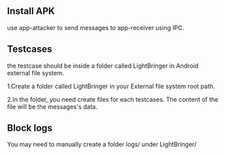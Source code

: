 ## Install APK

use app-attacker to send messages to app-receiver using IPC.

## Testcases

the testcase should be inside a folder called LightBringer in Android external file system.

1.Create a folder called LightBringer in your External file system root path.

2.In the folder, you need create files for each testcases. The content of the file will be the messages's data.

## Block logs
You may need to manually create a folder logs/ under LightBringer/
